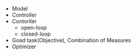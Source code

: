 - Model
- Controller
- Contorller
	- open-loop
	- closed-loop
- Goad task(Objective), Combination of Measures
- Optimizer